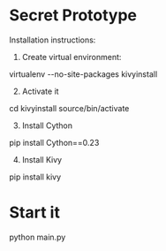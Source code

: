 # Secret Prototype

Installation instructions:

1) Create virtual environment:

virtualenv --no-site-packages kivyinstall

2) Activate it

cd kivyinstall
source/bin/activate

3) Install Cython

pip install Cython==0.23

4) Install Kivy

pip install kivy

# Start it

python main.py
